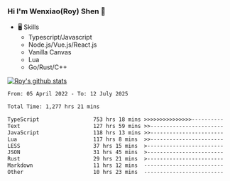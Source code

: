 ### Hi I'm Wenxiao(Roy) Shen 👋
- 🖥 Skills
  - Typescript/Javascript
  - Node.js/Vue.js/React.js
  - Vanilla Canvas
  - Lua
  - Go/Rust/C++

[![Roy's github stats](https://github-readme-stats.vercel.app/api?username=RoyShen12&show_icons=true&theme=radical&hide=prs,contribs)](https://github.com/anuraghazra/github-readme-stats)
<!--START_SECTION:waka-->

```txt
From: 05 April 2022 - To: 12 July 2025

Total Time: 1,277 hrs 21 mins

TypeScript                 753 hrs 18 mins >>>>>>>>>>>>>>>----------   58.50 %
Text                       127 hrs 59 mins >>-----------------------   09.94 %
JavaScript                 118 hrs 13 mins >>-----------------------   09.18 %
Lua                        117 hrs 8 mins  >>-----------------------   09.10 %
LESS                       37 hrs 15 mins  >------------------------   02.89 %
JSON                       31 hrs 45 mins  >------------------------   02.47 %
Rust                       29 hrs 21 mins  >------------------------   02.28 %
Markdown                   11 hrs 12 mins  -------------------------   00.87 %
Other                      10 hrs 23 mins  -------------------------   00.81 %
```

<!--END_SECTION:waka-->

